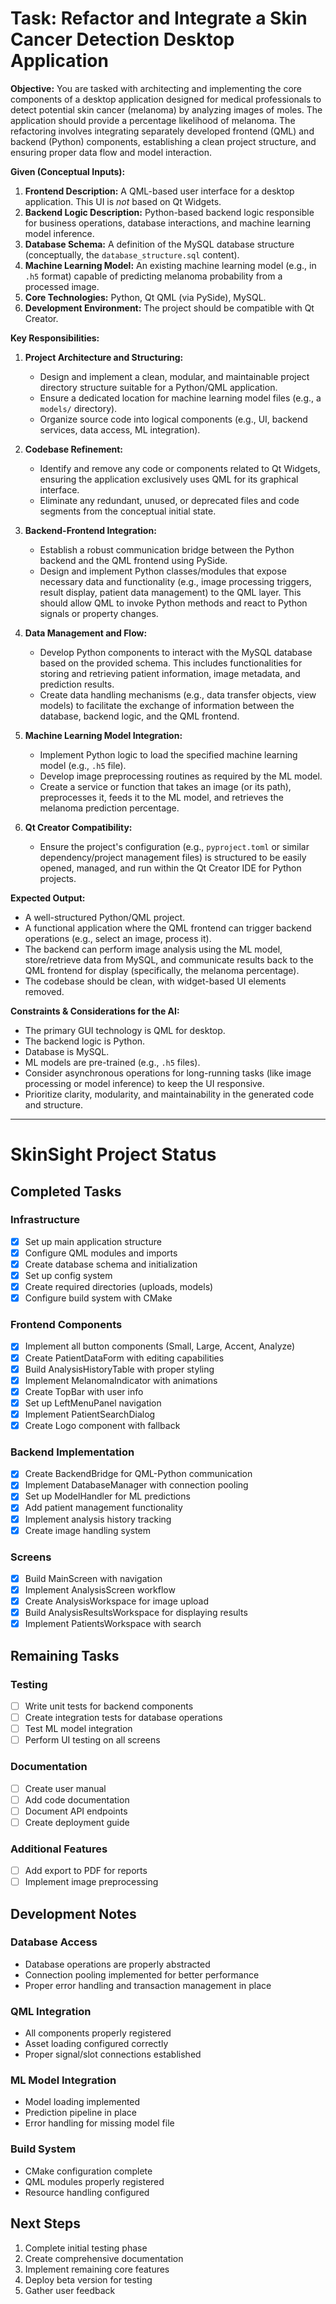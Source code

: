 # Task: Refactor and Integrate a Skin Cancer Detection Desktop Application

**Objective:**
You are tasked with architecting and implementing the core components of a desktop application designed for medical professionals to detect potential skin cancer (melanoma) by analyzing images of moles. The application should provide a percentage likelihood of melanoma. The refactoring involves integrating separately developed frontend (QML) and backend (Python) components, establishing a clean project structure, and ensuring proper data flow and model interaction.

**Given (Conceptual Inputs):**

1.  **Frontend Description:** A QML-based user interface for a desktop application. This UI is *not* based on Qt Widgets.
2.  **Backend Logic Description:** Python-based backend logic responsible for business operations, database interactions, and machine learning model inference.
3.  **Database Schema:** A definition of the MySQL database structure (conceptually, the `database_structure.sql` content).
4.  **Machine Learning Model:** An existing machine learning model (e.g., in `.h5` format) capable of predicting melanoma probability from a processed image.
5.  **Core Technologies:** Python, Qt QML (via PySide), MySQL.
6.  **Development Environment:** The project should be compatible with Qt Creator.

**Key Responsibilities:**

1.  **Project Architecture and Structuring:**
    *   Design and implement a clean, modular, and maintainable project directory structure suitable for a Python/QML application.
    *   Ensure a dedicated location for machine learning model files (e.g., a `models/` directory).
    *   Organize source code into logical components (e.g., UI, backend services, data access, ML integration).

2.  **Codebase Refinement:**
    *   Identify and remove any code or components related to Qt Widgets, ensuring the application exclusively uses QML for its graphical interface.
    *   Eliminate any redundant, unused, or deprecated files and code segments from the conceptual initial state.

3.  **Backend-Frontend Integration:**
    *   Establish a robust communication bridge between the Python backend and the QML frontend using PySide.
    *   Design and implement Python classes/modules that expose necessary data and functionality (e.g., image processing triggers, result display, patient data management) to the QML layer. This should allow QML to invoke Python methods and react to Python signals or property changes.

4.  **Data Management and Flow:**
    *   Develop Python components to interact with the MySQL database based on the provided schema. This includes functionalities for storing and retrieving patient information, image metadata, and prediction results.
    *   Create data handling mechanisms (e.g., data transfer objects, view models) to facilitate the exchange of information between the database, backend logic, and the QML frontend.

5.  **Machine Learning Model Integration:**
    *   Implement Python logic to load the specified machine learning model (e.g., `.h5` file).
    *   Develop image preprocessing routines as required by the ML model.
    *   Create a service or function that takes an image (or its path), preprocesses it, feeds it to the ML model, and retrieves the melanoma prediction percentage.

6.  **Qt Creator Compatibility:**
    *   Ensure the project's configuration (e.g., `pyproject.toml` or similar dependency/project management files) is structured to be easily opened, managed, and run within the Qt Creator IDE for Python projects.

**Expected Output:**

*   A well-structured Python/QML project.
*   A functional application where the QML frontend can trigger backend operations (e.g., select an image, process it).
*   The backend can perform image analysis using the ML model, store/retrieve data from MySQL, and communicate results back to the QML frontend for display (specifically, the melanoma percentage).
*   The codebase should be clean, with widget-based UI elements removed.

**Constraints & Considerations for the AI:**

*   The primary GUI technology is QML for desktop.
*   The backend logic is Python.
*   Database is MySQL.
*   ML models are pre-trained (e.g., `.h5` files).
*   Consider asynchronous operations for long-running tasks (like image processing or model inference) to keep the UI responsive.
*   Prioritize clarity, modularity, and maintainability in the generated code and structure.

---

# SkinSight Project Status

## Completed Tasks

### Infrastructure
- [x] Set up main application structure
- [x] Configure QML modules and imports
- [x] Create database schema and initialization
- [x] Set up config system
- [x] Create required directories (uploads, models)
- [x] Configure build system with CMake

### Frontend Components
- [x] Implement all button components (Small, Large, Accent, Analyze)
- [x] Create PatientDataForm with editing capabilities
- [x] Build AnalysisHistoryTable with proper styling
- [x] Implement MelanomaIndicator with animations
- [x] Create TopBar with user info
- [x] Set up LeftMenuPanel navigation
- [x] Implement PatientSearchDialog
- [x] Create Logo component with fallback

### Backend Implementation
- [x] Create BackendBridge for QML-Python communication
- [x] Implement DatabaseManager with connection pooling
- [x] Set up ModelHandler for ML predictions
- [x] Add patient management functionality
- [x] Implement analysis history tracking
- [x] Create image handling system

### Screens
- [x] Build MainScreen with navigation
- [x] Implement AnalysisScreen workflow
- [x] Create AnalysisWorkspace for image upload
- [x] Build AnalysisResultsWorkspace for displaying results
- [x] Implement PatientsWorkspace with search

## Remaining Tasks

### Testing
- [ ] Write unit tests for backend components
- [ ] Create integration tests for database operations
- [ ] Test ML model integration
- [ ] Perform UI testing on all screens

### Documentation
- [ ] Create user manual
- [ ] Add code documentation
- [ ] Document API endpoints
- [ ] Create deployment guide

### Additional Features
- [ ] Add export to PDF for reports
- [ ] Implement image preprocessing

## Development Notes

### Database Access
- Database operations are properly abstracted
- Connection pooling implemented for better performance
- Proper error handling and transaction management in place

### QML Integration
- All components properly registered
- Asset loading configured correctly
- Proper signal/slot connections established

### ML Model Integration
- Model loading implemented
- Prediction pipeline in place
- Error handling for missing model file

### Build System
- CMake configuration complete
- QML modules properly registered
- Resource handling configured

## Next Steps

1. Complete initial testing phase
2. Create comprehensive documentation
3. Implement remaining core features
4. Deploy beta version for testing
5. Gather user feedback